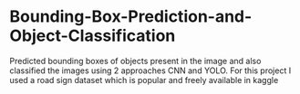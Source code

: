 # Bounding-Box-Prediction-and-Object-Classification
Predicted bounding boxes of objects present in the image and also classified the images using 2 approaches CNN and YOLO. For this project I used a road sign dataset which is popular and freely available in kaggle
